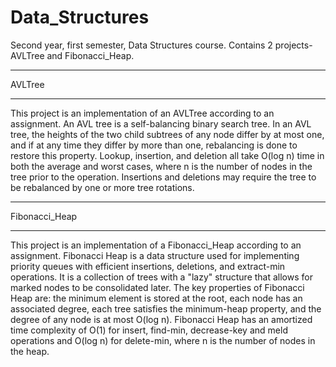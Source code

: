 # Data_Structures
Second year, first semester, Data Structures course. Contains 2 projects- AVLTree and Fibonacci_Heap. 

*******
AVLTree
*******
This project is an implementation of an AVLTree according to an assignment. An AVL tree is a self-balancing binary search tree. In an AVL tree, the heights of the two child subtrees of any node differ by at most one, and if at any time they differ by more than one, rebalancing is done to restore this property. Lookup, insertion, and deletion all take O(log n) time in both the average and worst cases, where n is the number of nodes in the tree prior to the operation. Insertions and deletions may require the tree to be rebalanced by one or more tree rotations.

**************
Fibonacci_Heap
**************
This project is an implementation of a Fibonacci_Heap according to an assignment. Fibonacci Heap is a data structure used for implementing priority queues with efficient insertions, deletions, and extract-min operations. It is a collection of trees with a "lazy" structure that allows for marked nodes to be consolidated later. The key properties of Fibonacci Heap are: the minimum element is stored at the root, each node has an associated degree, each tree satisfies the minimum-heap property, and the degree of any node is at most O(log n). Fibonacci Heap has an amortized time complexity of O(1) for insert, find-min, decrease-key and meld operations and O(log n) for delete-min, where n is the number of nodes in the heap. 
